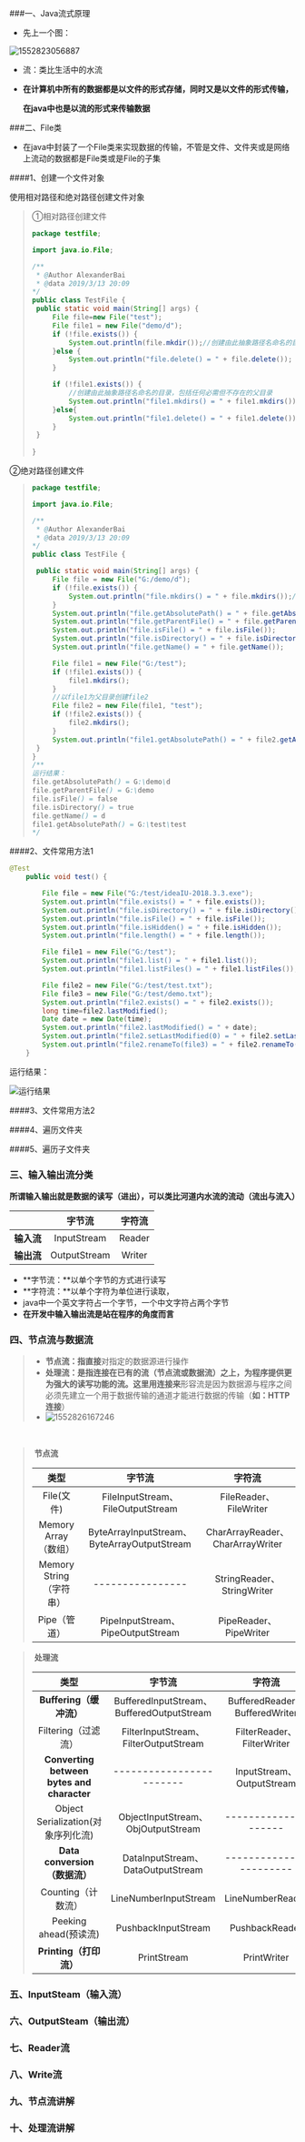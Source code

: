 ###一、Java流式原理

- 先上一个图：

![1552823056887](C:\Users\AlexanderBai\AppData\Roaming\Typora\typora-user-images\1552823056887.png)

- 流：类比生活中的水流

- **在计算机中所有的数据都是以文件的形式存储，同时又是以文件的形式传输，**

  **在java中也是以流的形式来传输数据**

###二、File类

- 在java中封装了一个File类来实现数据的传输，不管是文件、文件夹或是网络上流动的数据都是File类或是File的子集

####1、创建一个文件对象

使用相对路径和绝对路径创建文件对象

> ①相对路径创建文件
>
> ```java
> package testfile;
> 
> import java.io.File;
> 
> /**
>  * @Author AlexanderBai
>  * @data 2019/3/13 20:09
> */
> public class TestFile {
>  public static void main(String[] args) {
>      File file=new File("test");
>      File file1 = new File("demo/d");
>      if (!file.exists()) {
>          System.out.println(file.mkdir());//创建由此抽象路径名命名的目录
>      }else {
>          System.out.println("file.delete() = " + file.delete());
>      }
> 
>      if (!file1.exists()) {
>          //创建由此抽象路径名命名的目录，包括任何必需但不存在的父目录
>          System.out.println("file1.mkdirs() = " + file1.mkdirs());
>      }else{
>          System.out.println("file1.delete() = " + file1.delete());
>      }
>  }
>     
> }
> ```
>
> 

②绝对路径创建文件

> ```java
> package testfile;
> 
> import java.io.File;
> 
> /**
>  * @Author AlexanderBai
>  * @data 2019/3/13 20:09
> */
> public class TestFile {
> 
>  public static void main(String[] args) {
>      File file = new File("G:/demo/d");
>      if (!file.exists()) {
>          System.out.println("file.mkdirs() = " + file.mkdirs());//换成mkdir()类似
>      }
>      System.out.println("file.getAbsolutePath() = " + file.getAbsolutePath());
>      System.out.println("file.getParentFile() = " + file.getParentFile());
>      System.out.println("file.isFile() = " + file.isFile());
>      System.out.println("file.isDirectory() = " + file.isDirectory());
>      System.out.println("file.getName() = " + file.getName());
> 
>      File file1 = new File("G:/test");
>      if (!file1.exists()) {
>          file1.mkdirs();
>      }
>      //以file1为父目录创建file2
>      File file2 = new File(file1, "test");
>      if (!file2.exists()) {
>          file2.mkdirs();
>      }
>      System.out.println("file1.getAbsolutePath() = " + file2.getAbsolutePath());
>  }
> }
> /**
> 运行结果：
> file.getAbsolutePath() = G:\demo\d
> file.getParentFile() = G:\demo
> file.isFile() = false
> file.isDirectory() = true
> file.getName() = d
> file1.getAbsolutePath() = G:\test\test
> */
> ```

####2、文件常用方法1

```java
@Test
    public void test() {

        File file = new File("G:/test/ideaIU-2018.3.3.exe");
        System.out.println("file.exists() = " + file.exists());
        System.out.println("file.isDirectory() = " + file.isDirectory());
        System.out.println("file.isFile() = " + file.isFile());
        System.out.println("file.isHidden() = " + file.isHidden());
        System.out.println("file.length() = " + file.length());

        File file1 = new File("G:/test");
        System.out.println("file1.list() = " + file1.list());
        System.out.println("file1.listFiles() = " + file1.listFiles());

        File file2 = new File("G:/test/test.txt");
        File file3 = new File("G:/test/demo.txt");
        System.out.println("file2.exists() = " + file2.exists());
        long time=file2.lastModified();
        Date date = new Date(time);
        System.out.println("file2.lastModified() = " + date);
        System.out.println("file2.setLastModified(0) = " + file2.setLastModified(0));
        System.out.println("file2.renameTo(file3) = " + file2.renameTo(file3));
    }
```

运行结果：

![运行结果](C:\Users\AlexanderBai\AppData\Roaming\Typora\typora-user-images\1552537656583.png)



####3、文件常用方法2

####4、遍历文件夹

####5、遍历子文件夹

### 三、输入输出流分类

**所谓输入输出就是数据的读写（进出），可以类比河道内水流的流动（流出与流入）**

|            |    字节流    | 字符流 |
| :--------: | :----------: | :----: |
| **输入流** | InputStream  | Reader |
| **输出流** | OutputStream | Writer |

- **字节流：**以单个字节的方式进行读写
- **字符流：**以单个字符为单位进行读取，
- java中一个英文字符占一个字节，一个中文字符占两个字节
- **在开发中输入输出流是站在程序的角度而言**

### 四、节点流与数据流

> - **节点流：**指**直接**对指定的数据源进行操作
> - **处理流：**是指连接在**已有的流（节点流或数据流）**之上，为程序提供更为强大的读写功能的流。这里用**连接来**形容流是因为数据源与程序之间必须先建立一个用于数据传输的通道才能进行数据的传输（**如：HTTP连接**）
> - ![1552826167246](C:\Users\AlexanderBai\AppData\Roaming\Typora\typora-user-images\1552826167246.png)

​								

>​                                                                            **节点流**
>
>|          类型           |                   字节流                    |              字符流              |
>| :---------------------: | :-----------------------------------------: | :------------------------------: |
>|       File(文件)        |      FileInputStream、FileOutputStream      |      FileReader、FileWriter      |
>|  Memory Array（数组）   | ByteArrayInputStream、ByteArrayOutputStream | CharArrayReader、CharArrayWriter |
>| Memory String（字符串） |              ----------------               |    StringReader、StringWriter    |
>|      Pipe（管道）       |      PipeInputStream、PipeOutputStream      |      PipeReader、PipeWriter      |





>​                                                                        **处理流**
>
>|                    类型                    |                  字节流                   |             字符流             |
>| :----------------------------------------: | :---------------------------------------: | :----------------------------: |
>|          **Buffering（缓冲流）**           | BufferedInputStream、BufferedOutputStream | BufferedReader、BufferedWriter |
>|            Filtering（过滤流）             |   FilterInputStream、FilterOutputStream   |   FilterReader、FilterWriter   |
>| **Converting between bytes and character** |         ------------------------          |   InputStream、OutputStream    |
>|     Object Serialization(对象序列化流)     |    ObjectInputStream、ObjOutputStream     |      --------------------      |
>|       **Data conversion（数据流）**        |     DataInputStream、DataOutputStream     |    -----------------------     |
>|             Counting（计数流）             |           LineNumberInputStream           |        LineNumberReader        |
>|           Peeking ahead(预读流)            |            PushbackInputStream            |         PushbackReader         |
>|           **Printing（打印流）**           |                PrintStream                |          PrintWriter           |

### 五、InputSteam（输入流）

### 六、OutputSteam（输出流）

### 七、Reader流

### 八、Write流

### 九、节点流讲解

### 十、处理流讲解

